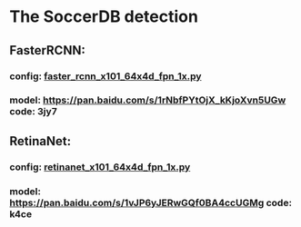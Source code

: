 # The SoccerDB detection
## FasterRCNN:
### config: [faster_rcnn_x101_64x4d_fpn_1x.py](https://github.com/newsdata/SoccerDB/blob/master/code/detection/faster_rcnn_x101_64x4d_fpn_1x.py)
### model: https://pan.baidu.com/s/1rNbfPYtOjX_kKjoXvn5UGw code: 3jy7
## RetinaNet:
### config: [retinanet_x101_64x4d_fpn_1x.py](https://github.com/newsdata/SoccerDB/blob/master/code/detection/retinanet_x101_64x4d_fpn_1x.py)
### model: https://pan.baidu.com/s/1vJP6yJERwGQf0BA4ccUGMg code: k4ce
